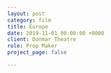 ```yaml
---
layout: post
category: film
title: Europe
date: 2019-11-01 00:00:00 +0000
client: Donmar Theatre
role: Prop Maker
project_page: false

---
```


